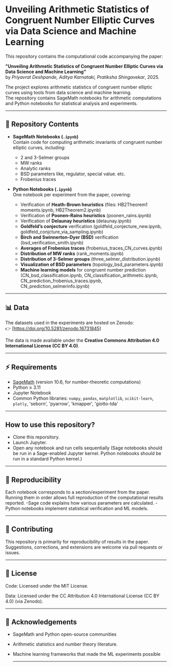 # Unveiling Arithmetic Statistics of Congruent Number Elliptic Curves via Data Science and Machine Learning

This repository contains the computational code accompanying the paper:

**"Unveiling Arithmetic Statistics of Congruent Number Elliptic Curves via Data Science and Machine Learning"**  
by *Priyavrat Deshpande, Aditya Karnataki, Pratiksha Shingavekar*, 2025.

The project explores arithmetic statistics of congruent number elliptic curves using tools from data science and machine learning.  
The repository contains SageMath notebooks for arithmetic computations and Python notebooks for statistical analysis and experiments.

---

## 📂 Repository Contents

- **SageMath Notebooks (`.ipynb`)**  
  Contain code for computing arithmetic invariants of congruent number elliptic curves, including:
  - $2$ and $3$-Selmer groups
  - MW ranks
  - Analytic ranks
  - BSD parameters like, regulator, special value. etc.
  - Frobenius traces

- **Python Notebooks (`.ipynb`)**  
  One notebook per experiment from the paper, covering:
  - Verification of **Heath-Brown heuristics** (files: HB2Theorem1 moments.ipynb, HB2Theorem2.ipynb)
  - Verification of **Poonen–Rains heuristics** (poonen_rains.ipynb)
  - Verification of **Delaunay heuristics** (delaunay.ipynb)
  - **Goldfeld’s conjecture** verification (goldfeld_conjecture_new.ipynb, goldfeld_conjcture_via_sampling.ipynb)
  - **Birch and Swinnerton-Dyer (BSD)** verification (bsd_verification_smith.ipynb)
  - **Averages of Frobenius traces** (frobenius_traces_CN_curves.ipynb)
  - **Distribution of MW ranks** (rank_moments.ipynb)
  - **Distribution of $3$-Selmer groups** (three_selmer_distribution.ipynb)
  - **Visualization of BSD parameters** (topology_bsd_parameters.ipynb)
  - **Machine learning models** for congruent number prediction (CN_bsd_classification.ipynb, CN_classification_arithmetic.ipynb, CN_prediction_frobenius_traces.ipynb, CN_prediction_selmerinfo.ipynb)

---

## 📊 Data

The datasets used in the experiments are hosted on Zenodo:  
👉 [https://doi.org/10.5281/zenodo.16731845]

The data is made available under the **Creative Commons Attribution 4.0 International License (CC BY 4.0)**.

---

## ⚡ Requirements

- [SageMath](https://www.sagemath.org/) (version 10.6, for number-theoretic computations)  
- Python ≥ 3.11  
- Jupyter Notebook  
- Common Python libraries: `numpy`, `pandas`, `matplotlib`, `scikit-learn`, `plotly`, 'seborn', 'pyarrow', 'kmapper', 'giotto-tda'


---
## How to use this repository?
- Clone this reporsitory.
- Launch Jupyter.
- Open any notebook and run cells sequentially (Sage notebooks should be run in a Sage-enabled Jupyter kernel. Python notebooks should be run in a standard Python kernel.)
---

## 📖 Reproducibility

Each notebook corresponds to a section/experiment from the paper.
Running them in order allows full reproduction of the computational results reported.
-Sage code explains how various parameters are calculated.
-Python notebooks implement statistical verification and ML models.

---

## 🤝 Contributing
This repository is primarily for reproducibility of results in the paper. Suggestions, corrections, and extensions are welcome via pull requests or issues.

---

## 📜 License

Code: Licensed under the MIT License.

Data: Licensed under the CC Attribution 4.0 International License (CC BY 4.0) (via Zenodo).

---

## 🙌 Acknowledgements

- SageMath and Python open-source communities
- Arithmetic statistics and number theory literature.
- Machine learning frameworks that made the ML experiments possible

  ---
  
